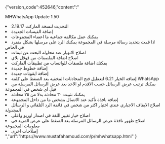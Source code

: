 {"version_code":452646,"content":"
<p>MHWhatsApp Update 1.50</p>
<li> التحديث لنسخة الماركت 2.19.17</li>
<li>إضافة الفيسات الجديدة</li>
<li>يمكنك عمل مكالمة جماعية ما اعضاء المجموعات</li>
<li>اذا قمت بتحديد رسالة مرسلة في المجموعة يمكنك الرد على مرسلها بشكل منفرد في الخاص</li>
<li>اصلاح الانهيار عند محاولة البحث عن ثيمات</li>
<li>اصلاح اضافة الملصقات من قوقل بلاي</li>
<li>يمكنك اضافة ملصقات للواتساب من تطبيقات الماركت</li>
<li>إضافة خطوط جديدة</li>
<li>إضافة ايقونات جديدة</li>
<li>إضافة الخيار 6.21 لتعطيل فتح المحادثات المخفية بعد الضغط على كلمة WhatsApp</li>
<li>يمكنك ترتيب عرض الرسائل حسب الاقدم او الاحد بعد عرض الرسائل المرسلة من قبل اي شخص في المجموعة</li> 
<li>يمكنك تثبيت ٣٠ محادثة بدلا من ٢٥ محادثة</li>
<li>إضافة نافذة تأكيد عند الاتصال بشخص ما من داخل المجموعة</li>
<li>اصلاح الايقاف الاجباري عندي اختيار اكثر من شخص في قائمة الرد التلقائي و الرسائل المجدولة</li>
<li>اصلاح خيار تغيير اللغة في اصدار اوريو واعلى</li>
<li>اصلاح ظهور نافذة عرض الرسائل المرسلة بعد الضغط على عرض المزيد في معلومات المجموعة</li>
<li>إصلاحات اخرى</li>
","url":"https://www.mustafahamoud.com/p/mhwhatsapp.html"
}
